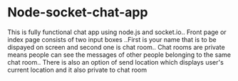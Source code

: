 # Node-socket-chat-app
This is fully functional chat app using node.js and socket.io..
Front page or index page consists of two input boxes ..First is your name that is to be dispayed on screen and second one is chat room..
Chat rooms are private means people can see the messages of other people belonging to the same chat room..
There is also an option of send location which displays user's current location and it also private to chat room
